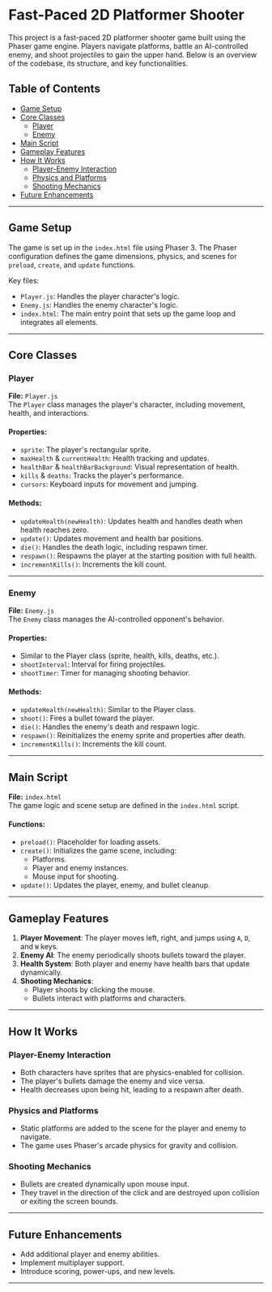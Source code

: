 # Fast-Paced 2D Platformer Shooter

This project is a fast-paced 2D platformer shooter game built using the Phaser game engine. Players navigate platforms, battle an AI-controlled enemy, and shoot projectiles to gain the upper hand. Below is an overview of the codebase, its structure, and key functionalities.

## Table of Contents

- [Game Setup](#game-setup)
- [Core Classes](#core-classes)
  - [Player](#player)
  - [Enemy](#enemy)
- [Main Script](#main-script)
- [Gameplay Features](#gameplay-features)
- [How It Works](#how-it-works)
  - [Player-Enemy Interaction](#player-enemy-interaction)
  - [Physics and Platforms](#physics-and-platforms)
  - [Shooting Mechanics](#shooting-mechanics)
- [Future Enhancements](#future-enhancements)

---

## Game Setup

The game is set up in the `index.html` file using Phaser 3. The Phaser configuration defines the game dimensions, physics, and scenes for `preload`, `create`, and `update` functions.

Key files:

- `Player.js`: Handles the player character's logic.
- `Enemy.js`: Handles the enemy character's logic.
- `index.html`: The main entry point that sets up the game loop and integrates all elements.

---

## Core Classes

### Player

**File:** `Player.js`  
The `Player` class manages the player's character, including movement, health, and interactions.

#### Properties:

- `sprite`: The player's rectangular sprite.
- `maxHealth` & `currentHealth`: Health tracking and updates.
- `healthBar` & `healthBarBackground`: Visual representation of health.
- `kills` & `deaths`: Tracks the player's performance.
- `cursors`: Keyboard inputs for movement and jumping.

#### Methods:

- `updateHealth(newHealth)`: Updates health and handles death when health reaches zero.
- `update()`: Updates movement and health bar positions.
- `die()`: Handles the death logic, including respawn timer.
- `respawn()`: Respawns the player at the starting position with full health.
- `incrementKills()`: Increments the kill count.

---

### Enemy

**File:** `Enemy.js`  
The `Enemy` class manages the AI-controlled opponent's behavior.

#### Properties:

- Similar to the Player class (sprite, health, kills, deaths, etc.).
- `shootInterval`: Interval for firing projectiles.
- `shootTimer`: Timer for managing shooting behavior.

#### Methods:

- `updateHealth(newHealth)`: Similar to the Player class.
- `shoot()`: Fires a bullet toward the player.
- `die()`: Handles the enemy's death and respawn logic.
- `respawn()`: Reinitializes the enemy sprite and properties after death.
- `incrementKills()`: Increments the kill count.

---

## Main Script

**File:** `index.html`  
The game logic and scene setup are defined in the `index.html` script.

#### Functions:

- `preload()`: Placeholder for loading assets.
- `create()`: Initializes the game scene, including:
  - Platforms.
  - Player and enemy instances.
  - Mouse input for shooting.
- `update()`: Updates the player, enemy, and bullet cleanup.

---

## Gameplay Features

1. **Player Movement**: The player moves left, right, and jumps using `A`, `D`, and `W` keys.
2. **Enemy AI**: The enemy periodically shoots bullets toward the player.
3. **Health System**: Both player and enemy have health bars that update dynamically.
4. **Shooting Mechanics**:
   - Player shoots by clicking the mouse.
   - Bullets interact with platforms and characters.

---

## How It Works

### Player-Enemy Interaction

- Both characters have sprites that are physics-enabled for collision.
- The player's bullets damage the enemy and vice versa.
- Health decreases upon being hit, leading to a respawn after death.

### Physics and Platforms

- Static platforms are added to the scene for the player and enemy to navigate.
- The game uses Phaser's arcade physics for gravity and collision.

### Shooting Mechanics

- Bullets are created dynamically upon mouse input.
- They travel in the direction of the click and are destroyed upon collision or exiting the screen bounds.

---

## Future Enhancements

- Add additional player and enemy abilities.
- Implement multiplayer support.
- Introduce scoring, power-ups, and new levels.

---
